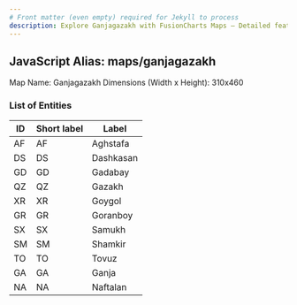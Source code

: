```yaml
---
# Front matter (even empty) required for Jekyll to process
description: Explore Ganjagazakh with FusionCharts Maps – Detailed features for seamless integration. Try now & enhance your data visualization today! 
---
```


## JavaScript Alias: maps/ganjagazakh

Map Name: Ganjagazakh
Dimensions (Width x Height): 310x460





### List of Entities

ID | Short label | Label
---|---|---|
AF|AF|Aghstafa
DS|DS|Dashkasan
GD|GD|Gadabay
QZ|QZ|Gazakh
XR|XR|Goygol
GR|GR|Goranboy
SX|SX|Samukh
SM|SM|Shamkir
TO|TO|Tovuz
GA|GA|Ganja
NA|NA|Naftalan